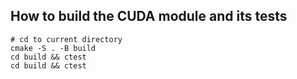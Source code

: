 ## How to build the CUDA module and its tests

```
# cd to current directory
cmake -S . -B build
cd build && ctest
cd build && ctest
```
